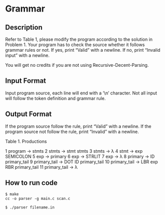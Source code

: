# Grammar

## Description

Refer to Table 1, please modify the program according to the solution in Problem 1. Your program has to check the source whether it follows grammar rules or not. If yes, print “Valid” with a newline. If no, print “Invalid input” with a newline.

You will get no credits if you are not using Recursive-Decent-Parsing.

## Input Format
Input program source, each line will end with a ‘\n’ character.
Not all input will follow the token definition and grammar rule.

## Output Format
If the program source follow the rule, print “Valid” with a newline.
If the program source not follow the rule, print “Invalid” with a newline.

Table 1.
Productions

1      program            →  stmts
2      stmts                 →  stmt stmts
3      stmts                 →  λ
4      stmt                   →  exp SEMICOLON
5      exp                    →  primary
6      exp                    →  STRLIT
7      exp                    →  λ
8      primary             →  ID primary_tail
9      primary_tail      →  DOT ID primary_tail
10    primary_tail      →  LBR exp RBR primary_tail
11    primary_tail      →  λ

## How to run code
```shell
$ make
cc -o parser -g main.c scan.c

$ ./parser filename.in
```
